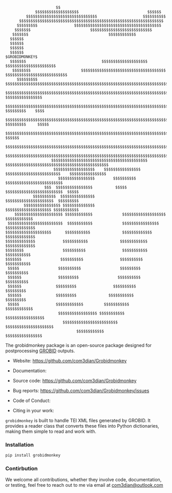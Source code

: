 
```
                      $$                                                                   
             $$$$$$$$$$$$$$$$$$$                              $$$$$$                       
         $$$$$$$$$$$$$$$$$$$$$$$$$$$$$$$                    $$$$$$$$$$             
      $$$$$$$$$$$$$$$$$$$$$$$$$$$$$$$$$$$$$$$$$$$$$$$$$$$$$$$$$$$$$$$          
     $$$$$$$$$                $$$$$$$$$$$$$$$$$$$$$$$$$$$$$$$$$$$$$$             
    $$$$$$$                          $$$$$$$$$$$$$$$$$$$$$$$$$$$           
   $$$$$$$                                   $$$$$$$$$$$$                             
  $$$$$$                                                              
  $$$$$$                                                                   
  $$$$$$                                                                             
  $$$$$$                                                                             $GROBIDMONKEY$
  $$$$$$$                                 $$$$$$$$$$$$$$$$$$$$                    $$$$$$$$$$$$$$$$$$$$$$
   $$$$$$$$                      $$$$$$$$$$$$$$$$$$$$$$$$$$$$$$$$$$$$$         $$$$$$$$$$$$$$$$$$$$$$$$$$$
     $$$$$$$$$              $$$$$$$$$$$$$$$$$$$$$$$$$$$$$$$$$$$$$$$$$$$$$$$$$$$$$$$$$$$$$$$$$$$$$$$$$$$$$$$
       $$$$$$$$$$$$$$$$$$$$$$$$$$$$$$$$$$$$$$$$$$$$$$$$$$$$$$$$$$$$$$$$$$$$$$$$$$$$$$$$     $$$$$$$$$$$$$$$$
         $$$$$$$$$$$$$$$$$$$$$$$$$$$$$$$$$$$$$$$$$$$$$$$$$$$$$$$$$$$$$$$$$$$$$$$$$$$$$    $$$$$$$$$    $$$$
            $$$$$$$$$$$$$$$$$$$$$$$$$$$$$$$$$$$$$$$$$$$$$$$$$$$$$$$$$$$$$$$$$$$$$$$$$$$ $$$$$$$$$     $$$$$
                 $$$$$$$$$$$$$$$$$$$$$$$$$$$$$$$$$$$$$$$$$$$$$$$$$$$$$$$$$$$$$$$$$$$$$$$$$$$$$$$$$$    $$$$$$
                  $$$$$$$$$$$$$$$$$$$$$$$$$$$$$$$$$$$$$$$$$$$$$$$$$$$$$$$$$$$$$$$$$$$$$$$$$$$$$$$$$$$$$$$$$$$$
                  $$$$$$$$$$$$$$$$$$$$$$$$$$$$$$$$$$$$$$$$$$$$$$$$$$$$$$$$$$$$$$$$$$$$$$$$$$$$$$$$$$$$$$$$$$$
                    $$$$$$$$$$$$$$$$$$$$$$$$$$$$$$$$$$$$$$$$$$ $$$$$$$$$$$$$$$$$$$$$$$$$$$$$$$$$$$$$$$$$$$$$
                     $$$$$$$$$$$$$$$$$$    $$$$$$$$$$$$$$$$ $$$$$$$$$$$$$$$$$$$$$$$$    $$$$$$$$$$$$$$$$
                       $$$$$$$$$$$$$$$$        $$$$$$$$$$  $$$$$$$$$$$$$$$$$$$$$$$$$
                 $$$  $$$$$$$$$$$$$$$$          $$$$$  $$$$$$$$$$$$$$$$$$$$$$$$$  $$$$$
            $$$$$$$$$$  $$$$$$$$$$$$$$$               $$$$$$$$$$$$$$$$$$$$$  $$$$$$$$$
        $$$$$$$$$$$$$$$$ $$$$$$$$$$$$$$              $$$$$$$$$$$$$$$$$$$$ $$$$$$$$$$$
    $$$$$$$$$$$$$$$$$$$$$ $$$$$$$$$$$$             $$$$$$$$$$$$$$$$$$$  $$$$$$$$$$$$
 $$$$$$$$$$$$$$$$$$$$$$$$  $$$$$$$$$$$             $$$$$$$$$$$$$$$$     $$$$$$$$$$$$$
$$$$$$$$$$$$$$$$$$$$      $$$$$$$$$$$              $$$$$$$$$$$$$          $$$$$$$$$$$$$
$$$$$$$$$$$$$            $$$$$$$$$$$              $$$$$$$$$$$$             $$$$$$$$$$$$$
$$$$$$$$                 $$$$$$$$$$                $$$$$$$$$$$                $$$$$$$$$$$
$$$$$$$                 $$$$$$$$$$                $$$$$$$$$$                   $$$$$$$$$$$
 $$$$$                 $$$$$$$$$$                 $$$$$$$$$                      $$$$$$$$$$
 $$$$$$                $$$$$$$$$                 $$$$$$$$$$                        $$$$$$$$$$
 $$$$$$               $$$$$$$$$                $$$$$$$$$$                            $$$$$$$$$
 $$$$$$               $$$$$$$$$              $$$$$$$$$$$                              $$$$$$$$$
 $$$$$                $$$$$$$$$$$$         $$$$$$$$$$$                                  $$$$$$$$$$$$
                       $$$$$$$$$$$$$$$$$ $$$$$$$$$$$                                     $$$$$$$$$$$$$$$$$
                         $$$$$$$$$$$$$$$$$$$$$$$$                                          $$$$$$$$$$$$$$$$$$$$$
                               $$$$$$$$$$$$                                                      $$$$$$$$$$$$$$$$
```

The grobidmonkey package is an open-source package designed for postprocessing [GROBID](https://grobid.readthedocs.io/en/latest/) outputs.

- Website: https://github.com/com3dian/Grobidmonkey

- Documentation:

- Source code: https://github.com/com3dian/Grobidmonkey

- Bug reports: https://github.com/com3dian/Grobidmonkey/issues

- Code of Conduct:

- Citing in your work:

`grobidmonkey` is built to handle TEI XML files generated by GROBID. It provides a reader class that converts these files into Python dictionaries, making them simple to read and work with.

### Installation

```python
pip install grobidmonkey
```

### Contirbution

We welcome all contributions, whether they involve code, documentation, or testing, feel free to reach out to me via email at com3dian@outlook.com
